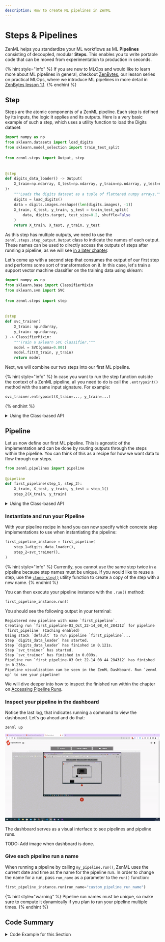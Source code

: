 ```yaml
---
description: How to create ML pipelines in ZenML
---
```


# Steps & Pipelines

ZenML helps you standardize your ML workflows as ML **Pipelines** consisting of
decoupled, modular **Steps**. This enables you to write portable code that can be
moved from experimentation to production in seconds.

{% hint style="info" %}
If you are new to MLOps and would like to learn more about ML pipelines in 
general, checkout [ZenBytes](https://github.com/zenml-io/zenbytes), our lesson
series on practical MLOps, where we introduce ML pipelines in more detail in
[ZenBytes lesson 1.1](https://github.com/zenml-io/zenbytes/blob/main/1-1_Pipelines.ipynb).
{% endhint %}

## Step

Steps are the atomic components of a ZenML pipeline. Each step is defined by its
inputs, the logic it applies and its outputs. Here is a very basic example of
such a step, which uses a utility function to load the Digits dataset:

```python
import numpy as np
from sklearn.datasets import load_digits
from sklearn.model_selection import train_test_split

from zenml.steps import Output, step


@step
def digits_data_loader() -> Output(
    X_train=np.ndarray, X_test=np.ndarray, y_train=np.ndarray, y_test=np.ndarray
):
    """Loads the digits dataset as a tuple of flattened numpy arrays."""
    digits = load_digits()
    data = digits.images.reshape((len(digits.images), -1))
    X_train, X_test, y_train, y_test = train_test_split(
        data, digits.target, test_size=0.2, shuffle=False
    )
    return X_train, X_test, y_train, y_test
```

As this step has multiple outputs, we need to use the
`zenml.steps.step_output.Output` class to indicate the names of each output. 
These names can be used to directly access the outputs of steps after running
a pipeline, as we will see [in a later chapter](./inspecting-pipeline-runs.md).

Let's come up with a second step that consumes the output of our first step and
performs some sort of transformation on it. In this case, let's train a support
vector machine classifier on the training data using sklearn:

```python
import numpy as np
from sklearn.base import ClassifierMixin
from sklearn.svm import SVC

from zenml.steps import step


@step
def svc_trainer(
    X_train: np.ndarray,
    y_train: np.ndarray,
) -> ClassifierMixin:
    """Train a sklearn SVC classifier."""
    model = SVC(gamma=0.001)
    model.fit(X_train, y_train)
    return model
```

Next, we will combine our two steps into our first ML pipeline.

{% hint style="info" %}
In case you want to run the step function outside the context of a ZenML 
pipeline, all you need to do is call the `.entrypoint()` method with the same
input signature. For example:

```python
svc_trainer.entrypoint(X_train=..., y_train=...)
```
{% endhint %}


<details>
    <summary>Using the Class-based API</summary>

In ZenML there are two different ways how you can define pipelines or steps. What you have seen in this section so far is the Functional API, where steps and pipelines are defined as Python functions with a @step or @pipeline decorator respectively. This is the API that is used primarily throughout the ZenML docs and examples.

Alternatively, you can also define steps and pipelines using the Class-Based API by creating Python classes that subclass ZenML's abstract base classes BaseStep and BasePipeline directly. Internally, both APIs will result in similar definitions, so it is entirely up to you which API to use.

```python
import numpy as np
from sklearn.base import ClassifierMixin
from sklearn.svm import SVC

from zenml.steps import BaseStep, BaseStepConfig


class SVCTrainerStepConfig(BaseStepConfig):
    """Trainer params"""
    gamma: float = 0.001


class SVCTrainerStep(BaseStep):
    def entrypoint(
        self,
        config: SVCTrainerStepConfig,
        X_train: np.ndarray,
        y_train: np.ndarray,
    ) -> ClassifierMixin:
        """Train a sklearn SVC classifier."""
        model = SVC(gamma=config.gamma)
        model.fit(X_train, y_train)
        return model
```
</details>

## Pipeline

Let us now define our first ML pipeline. This is agnostic of the implementation and can be
done by routing outputs through the steps within the pipeline. You can think of
this as a recipe for how we want data to flow through our steps.

```python
from zenml.pipelines import pipeline

@pipeline
def first_pipeline(step_1, step_2):
    X_train, X_test, y_train, y_test = step_1()
    step_2(X_train, y_train)
```

<details>
    <summary>Using the Class-based API</summary>

In ZenML there are two different ways how you can define pipelines or steps. What you have seen in this section so far is the Functional API, where steps and pipelines are defined as Python functions with a @step or @pipeline decorator respectively. This is the API that is used primarily throughout the ZenML docs and examples.

Alternatively, you can also define steps and pipelines using the Class-Based API by creating Python classes that subclass ZenML's abstract base classes BaseStep and BasePipeline directly. Internally, both APIs will result in similar definitions, so it is entirely up to you which API to use.

```python
from zenml.pipelines import BasePipeline


class FirstPipeline(BasePipeline):
    def connect(self, step_1, step_2):
        X_train, X_test, y_train, y_test = step_1()
        step_2(X_train, y_train)


first_pipeline_instance = FirstPipeline(
    step_1=digits_data_loader(),
    step_2=SVCTrainerStep(SVCTrainerStepConfig(gamma=0.01)),
)

first_pipeline_instance.run()
```
</details>


### Instantiate and run your Pipeline

With your pipeline recipe in hand you can now specify which concrete step
implementations to use when instantiating the pipeline:

```python
first_pipeline_instance = first_pipeline(
    step_1=digits_data_loader(),
    step_2=svc_trainer(),
)
```

{% hint style="info" %}
Currently, you cannot use the same step twice in a pipeline because step names
must be unique. If you would like to reuse a step, use the 
[`clone_step()`](https://apidocs.zenml.io/latest/api_docs/steps/#zenml.steps.utils.clone_step)
utility function to create a copy of the step with a new name.
{% endhint %}

You can then execute your pipeline instance with the `.run()` method:

```python
first_pipeline_instance.run()
```

You should see the following output in your terminal:

```shell
Registered new pipeline with name `first_pipeline`.
Creating run `first_pipeline-03_Oct_22-14_08_44_284312` for pipeline `first_pipeline` (Caching enabled)
Using stack `default` to run pipeline `first_pipeline`...
Step `digits_data_loader` has started.
Step `digits_data_loader` has finished in 0.121s.
Step `svc_trainer` has started.
Step `svc_trainer` has finished in 0.099s.
Pipeline run `first_pipeline-03_Oct_22-14_08_44_284312` has finished in 0.236s.
Pipeline visualization can be seen in the ZenML Dashboard. Run `zenml up` to see your pipeline!
```

We will dive deeper into how to inspect the finished run within the chapter on
[Accessing Pipeline Runs](./inspecting-pipeline-runs.md).

### Inspect your pipeline in the dashboard

Notice the last log, that indicates running a command to view the dashboard. Let's go ahead and do that:

```
zenml up
```

![ZenML Up](../../assets/getting_started/zenml-up.gif)

The dashboard serves as a visual interface to see pipelines and pipeline runs.

TODO: Add image when dashboard is done.

### Give each pipeline run a name

When running a pipeline by calling `my_pipeline.run()`, ZenML uses the current
date and time as the name for the pipeline run. In order to change the name
for a run, pass `run_name` as a parameter to the `run()` function:

```python
first_pipeline_instance.run(run_name="custom_pipeline_run_name")
```

{% hint style="warning" %}
Pipeline run names must be unique, so make sure to compute it dynamically if you
plan to run your pipeline multiple times.
{% endhint %}

## Code Summary

<details>
    <summary>Code Example for this Section</summary>

```python
import numpy as np
from sklearn.base import ClassifierMixin
from sklearn.datasets import load_digits
from sklearn.model_selection import train_test_split
from sklearn.svm import SVC

from zenml.steps import Output, step
from zenml.pipelines import pipeline


@step
def digits_data_loader() -> Output(
    X_train=np.ndarray, X_test=np.ndarray, y_train=np.ndarray, y_test=np.ndarray
):
    """Loads the digits dataset as a tuple of flattened numpy arrays."""
    digits = load_digits()
    data = digits.images.reshape((len(digits.images), -1))
    X_train, X_test, y_train, y_test = train_test_split(
        data, digits.target, test_size=0.2, shuffle=False
    )
    return X_train, X_test, y_train, y_test


@step
def svc_trainer(
    X_train: np.ndarray,
    y_train: np.ndarray,
) -> ClassifierMixin:
    """Train a sklearn SVC classifier."""
    model = SVC(gamma=0.001)
    model.fit(X_train, y_train)
    return model


@pipeline
def first_pipeline(step_1, step_2):
    X_train, X_test, y_train, y_test = step_1()
    step_2(X_train, y_train)


first_pipeline_instance = first_pipeline(
    step_1=digits_data_loader(),
    step_2=svc_trainer(),
)

first_pipeline_instance.run()
```

</details>
